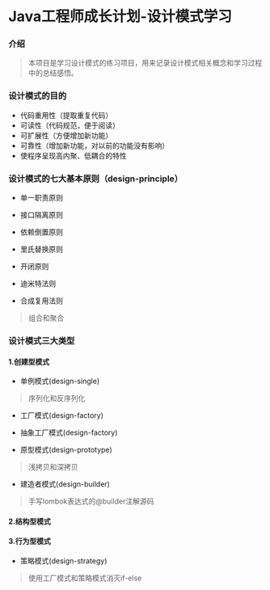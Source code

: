 # Java工程师成长计划-设计模式学习


### 介绍
>本项目是学习设计模式的练习项目，用来记录设计模式相关概念和学习过程中的总结感悟。


### 设计模式的目的

* 代码重用性（提取重复代码）
* 可读性（代码规范，便于阅读）
* 可扩展性（方便增加新功能）
* 可靠性（增加新功能，对以前的功能没有影响）
* 使程序呈现高内聚、低耦合的特性


### 设计模式的七大基本原则（design-principle）

* 单一职责原则

* 接口隔离原则

* 依赖倒置原则

* 里氏替换原则

* 开闭原则

* 迪米特法则

* 合成复用法则

>组合和聚合

### 设计模式三大类型

#### 1.创建型模式

* 单例模式(design-single)

>序列化和反序列化

* 工厂模式(design-factory)

* 抽象工厂模式(design-factory)

* 原型模式(design-prototype)

>浅拷贝和深拷贝

* 建造者模式(design-builder)

>手写lombok表达式的@builder注解源码

#### 2.结构型模式


#### 3.行为型模式

* 策略模式(design-strategy)

>使用工厂模式和策略模式消灭if-else

